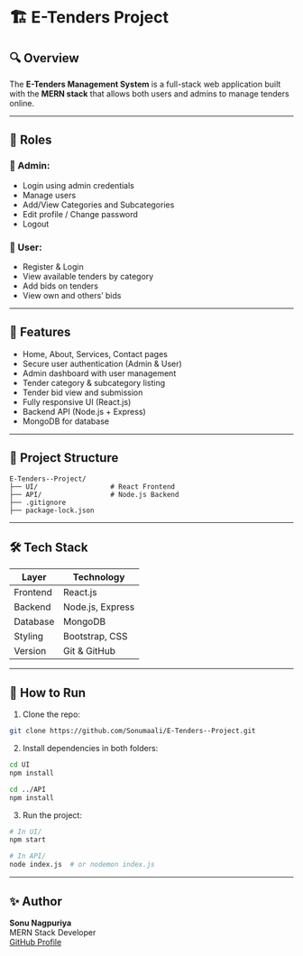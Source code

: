 # 🏗️ E-Tenders Project

## 🔍 Overview
The **E-Tenders Management System** is a full-stack web application built with the **MERN stack** that allows both users and admins to manage tenders online.

---

## 👥 Roles
### 🔸 Admin:
- Login using admin credentials
- Manage users
- Add/View Categories and Subcategories
- Edit profile / Change password
- Logout

### 🔸 User:
- Register & Login
- View available tenders by category
- Add bids on tenders
- View own and others’ bids

---

## 📁 Features

- Home, About, Services, Contact pages
- Secure user authentication (Admin & User)
- Admin dashboard with user management
- Tender category & subcategory listing
- Tender bid view and submission
- Fully responsive UI (React.js)
- Backend API (Node.js + Express)
- MongoDB for database

---

## 📂 Project Structure

```
E-Tenders--Project/
├── UI/                  # React Frontend
├── API/                 # Node.js Backend
├── .gitignore
├── package-lock.json
```

---

## 🛠️ Tech Stack

| Layer     | Technology        |
|-----------|-------------------|
| Frontend  | React.js          |
| Backend   | Node.js, Express  |
| Database  | MongoDB           |
| Styling   | Bootstrap, CSS    |
| Version   | Git & GitHub      |

---

## 🚀 How to Run

1. Clone the repo:
```bash
git clone https://github.com/Sonumaali/E-Tenders--Project.git
```

2. Install dependencies in both folders:
```bash
cd UI
npm install

cd ../API
npm install
```

3. Run the project:
```bash
# In UI/
npm start

# In API/
node index.js  # or nodemon index.js
```

---

## ✨ Author
**Sonu Nagpuriya**  
MERN Stack Developer  
[GitHub Profile](https://github.com/Sonumaali)
